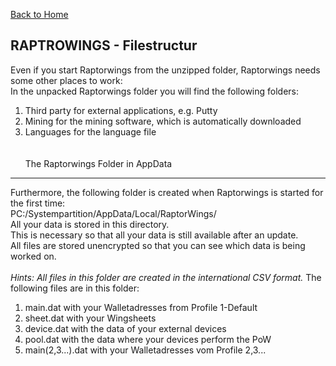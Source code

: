 [Back to Home](../index.md)<br />

RAPTROWINGS - Filestructur                           
----------------------------
Even if you start Raptorwings from the unzipped folder, Raptorwings needs some other places to work:<br />
In the unpacked Raptorwings folder you will find the following folders:<br />
1. Third party for external applications, e.g. Putty<br />
2. Mining for the mining software, which is automatically downloaded<br />
3. Languages for the language file<br />
<br /><br />
The Raptorwings Folder in AppData
---------------------------------

Furthermore, the following folder is created when Raptorwings is started for the first time:<br />
PC:/Systempartition/AppData/Local/RaptorWings/<br />
All your data is stored in this directory.<br />
This is necessary so that all your data is still available after an update.<br />
All files are stored unencrypted so that you can see which data is being worked on.<br />
<br />
*Hints: All files in this folder are created in the international CSV format.*
The following files are in this folder:
1. main.dat with your Walletadresses from Profile 1-Default
2. sheet.dat with your Wingsheets
3. device.dat with the data of your external devices
4. pool.dat with the data where your devices perform the PoW
5. main(2,3...).dat with your Walletadresses vom Profile 2,3...
<br />
